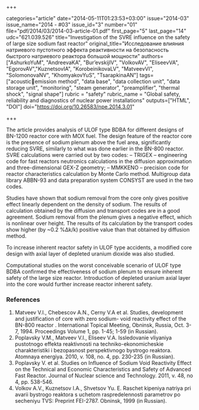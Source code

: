 +++

categories="article"
date="2014-05-11T01:23:53+03:00"
issue="2014-03"
issue_name="2014 - #03"
issue_id="3"
number="01"
file="pdf/2014/03/2014-03-article-01.pdf"
first_page="5"
last_page="14"
udc="621.039.526"
title="Investigation of the SVRE influence on the safety of large size sodium fast reactor"
original_title="Исследование влияния натриевого пустотного эффекта реактивности на безопасность быстрого натриевого реактора большой мощности"
authors=["AshurkoYuM", "AndreevaKA", "Bur’evskijIV", "VolkovAV", "EliseevVA", "EgorovAV","KuznetsovIA", "KorobeinikovaLV", "MatveevVI", "SolomonovaNV", "KhomyakovYuS", "TsarapkinaAN"]
tags=["acousticemission method", "data base", "data collection unit", "data storage unit", "monitoring", "steam generator", "preamplifier", "thermal shock", "signal shape"]
rubric = "safety"
rubric_name = "Global safety, reliability and diagnostics of nuclear power installations"
outputs=["HTML", "DOI"]
doi="https://doi.org/10.26583/npe.2014.3.01"

+++

The article provides analysis of ULOF type BDBA for different designs of BN-1200 reactor core with MOX fuel. The design feature of the reactor core is the presence of sodium plenum above the fuel area, significantly reducing SVRE, similarly to what was done earlier in the BN-800 reactor. SVRE calculations were carried out by two codes:
– TRIGEX – engineering code for fast reactors neutronics calculations in the diffusion approximation and three-dimensional GEX-Z geometry;
– MMKKENO – precision code for reactor characteristics calculation by Monte Carlo method. Multigroup data library ABBN-93 and data preparation system CONSYST are used in the two codes.

Studies have shown that sodium removal from the core only gives positive effect linearly dependent on the density of sodium. The results of calculation obtained by the diffusion and transport codes are in a good agreement. Sodium removal from the plenum gives a negative effect, which is nonlinear over height. The results of its calculation by the transport codes show higher (by ~0.2 %Δk/k) positive value than that obtained by diffusion method.

To increase inherent reactor safety in ULOF type accidents, a modified core design with axial layer of depleted uranium dioxide was also studied.

Computational studies on the worst conceivable scenario of ULOF type BDBA confirmed the effectiveness of sodium plenum to ensure inherent safety of the large size reactor. Introduction of depleted uranium axial layer into the core would further increase reactor inherent safety.

### References

1. Matveev V.I., Chebescov A.N., Cerny V.A et al. Studies, development and justification of core with zero sodium- void reactivity effect of the BN-800 reactor . International Topical Meeting, Obninsk, Russia, Oct. 3-7, 1994. Proceedings Volume 1, pp. 1-45; 1-59 (in Russian).
2. Poplavsky V.M., Matveev V.I., Eliseev V.A. Issledovanie vliyaniya pustotnogo effekta reaktivnosti na techniko-ekonomicheskie charakteristiki i bezopasnost perspektivnogo bystrogo reaktora. Atomnaya energiya. 2010, v. 108, no. 4, pp. 230-235 (in Russian).
3. Poplavsky V. et al. Studies on Influence of Sodium Void Reactivity Effect on the Technical and Economic Characteristics and Safety of Advanced Fast Reactor. Journal of Nuclear science and Technology. 2011, v. 48, no 4, pp. 538-546.
4. Volkov A.V., Kuznetsov I.A., Shvetsov Yu. E. Raschet kipeniya natriya pri avarii bystrogo reaktora s uchetom raspredelennosti parametrov po secheniyu TVS: Preprint FEI-2787. Obninsk, 1999 (in Russian).